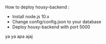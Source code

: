 How to deploy housy-backend :
- Install node.js 10.x
- Change config/config.json to your database
- Deploy housy-backend with port 5000

ya
 ya
apa ajaj
